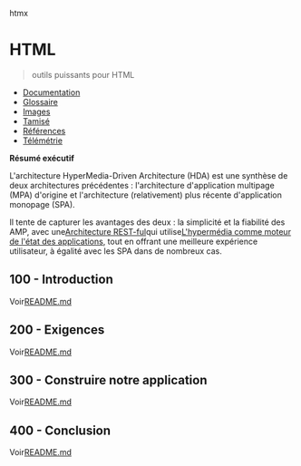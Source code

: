 htmx

# HTML

> outils puissants pour HTML

-   [Documentation](./DOCUMENTATION.md)
-   [Glossaire](./GLOSSARY.md)
-   [Images](./IMAGES.md)
-   [Tamisé](./PODMAN.md)
-   [Références](./REFERENCES.md)
-   [Télémétrie](./TELEMETRY.md)

**Résumé exécutif**

L'architecture HyperMedia-Driven Architecture (HDA) est une synthèse de deux architectures précédentes : l'architecture d'application multipage (MPA) d'origine et l'architecture (relativement) plus récente d'application monopage (SPA).

Il tente de capturer les avantages des deux : la simplicité et la fiabilité des AMP, avec une[Architecture REST-ful](https://developer.mozilla.org/en-US/docs/Glossary/REST)qui utilise[L'hypermédia comme moteur de l'état des applications](https://htmx.org/essays/hateoas/), tout en offrant une meilleure expérience utilisateur, à égalité avec les SPA dans de nombreux cas.

## 100 - Introduction

Voir[README.md](./100/README.md)

## 200 - Exigences

Voir[README.md](./200/README.md)

## 300 - Construire notre application

Voir[README.md](./300/README.md)

## 400 - Conclusion

Voir[README.md](./400/README.md)
